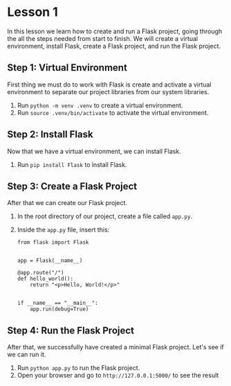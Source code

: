 # Lesson 1

In this lesson we learn how to create and run a Flask project, going through the all the steps needed from start to finish.
We will create a virtual environment, install Flask, create a Flask project, and run the Flask project.

## Step 1: Virtual Environment

First thing we must do to work with Flask is create and activate a virtual environment to separate our project libraries from our system libraries.

1. Run `python -m venv .venv` to create a virtual environment.
2. Run `source .venv/bin/activate` to activate the virtual environment.

## Step 2: Install Flask

Now that we have a virtual environment, we can install Flask.

1. Run `pip install Flask` to install Flask.

## Step 3: Create a Flask Project

After that we can create our Flask project.

1. In the root directory of our project, create a file called `app.py`.
2. Inside the `app.py` file, insert this:

   ```
   from flask import Flask


   app = Flask(__name__)

   @app.route("/")
   def hello_world():
       return "<p>Hello, World!</p>"


   if __name__ == "__main__":
       app.run(debug=True)

   ```

## Step 4: Run the Flask Project

After that, we successfully have created a minimal Flask project. Let's see if we can run it.

1. Run `python app.py` to run the Flask project.
2. Open your browser and go to `http://127.0.0.1:5000/` to see the result
